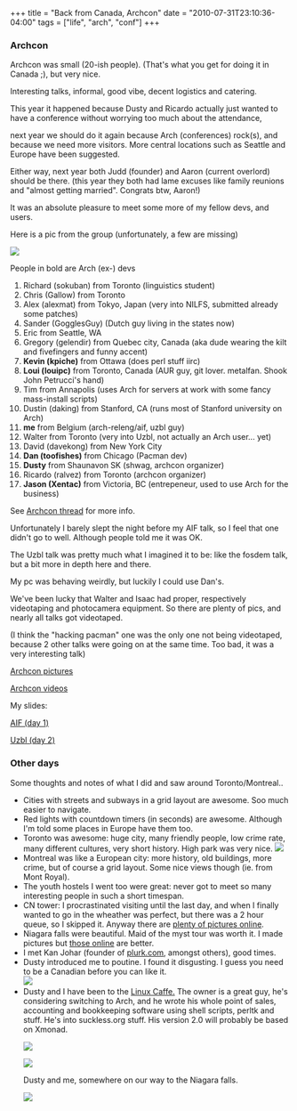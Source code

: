 +++
title = "Back from Canada, Archcon"
date = "2010-07-31T23:10:36-04:00"
tags = ["life", "arch", "conf"]
+++
<h3>Archcon</h3>

<p>Archcon was small (20-ish people).  (That's what you get for doing it in Canada ;), but very nice.<br />

Interesting talks, informal, good vibe, decent logistics and catering.<br />

This year it happened because Dusty and Ricardo actually just wanted to have a conference without worrying too much about the attendance,<br />

next year we should do it again because Arch (conferences) rock(s), and because we need more visitors.  More central locations such as Seattle and Europe have been suggested.<br />

Either way, next year both Judd (founder) and Aaron (current overlord) should be there. (this year they both had lame excuses like family reunions and "almost getting married".  Congrats btw, Aaron!)</p>

<p>It was an absolute pleasure to meet some more of my fellow devs, and users.<br />

Here is a pic from the group (unfortunately, a few are missing)<!--more--><br />

<img src="/files/group.jpg"/><br />

People in bold are Arch (ex-) devs</p>

<ol>

<li>Richard (sokuban) from Toronto (linguistics student)</li>

<li>Chris (Gallow) from Toronto</li>

<li>Alex (alexmat) from Tokyo, Japan (very into NILFS, submitted already some patches)</li>

<li>Sander (GogglesGuy) (Dutch guy living in the states now)</li>

<li>Eric from Seattle, WA</li>

<li>Gregory (gelendir) from Quebec city, Canada (aka dude wearing the kilt and fivefingers and funny accent)</li>

<li><b>Kevin (kpiche)</b> from Ottawa (does perl stuff iirc)</li>

<li><b>Loui (louipc)</b> from Toronto, Canada (AUR guy, git lover.  metalfan.  Shook John Petrucci's hand)</li>

<li>Tim from Annapolis (uses Arch for servers at work with some fancy mass-install scripts)</li>

<li>Dustin (daking) from Stanford, CA (runs most of Stanford university on Arch)</li>

<li><b>me</b> from Belgium (arch-releng/aif, uzbl guy) </li>

<li>Walter from Toronto (very into Uzbl, not actually an Arch user... yet)</li>

<li>David (davekong) from New York City</li>

<li><b>Dan (toofishes)</b> from Chicago (Pacman dev)</li>

<li><b>Dusty</b> from Shaunavon SK (shwag, archcon organizer)</li>

<li>Ricardo (ralvez) from  Toronto (archcon organizer)</li>

<li><b>Jason (Xentac)</b> from Victoria, BC (entrepeneur, used to use Arch for the business)</li>

</ol>

<p>See <a href="https://bbs.archlinux.org/viewtopic.php?id=101692">Archcon thread</a> for more info.</p>

<p>Unfortunately I barely slept the night before my AIF talk, so I feel that one didn't go to well.  Although people told me it was OK.<br />

The Uzbl talk was pretty much what I imagined it to be: like the fosdem talk, but a bit more in depth here and there.<br />

My pc was behaving weirdly, but luckily I could use Dan's.</p>

<p>We've been lucky that Walter and Isaac had proper, respectively videotaping and photocamera equipment.  So there are plenty of pics, and nearly all talks got videotaped.<br />

(I think the "hacking pacman" one was the only one not being videotaped, because 2 other talks were going on at the same time.  Too bad, it was a very interesting talk)</p>

<p><a href="http://archlinux.ca/archcon2010/images/">Archcon pictures</a><br />

<a href="http://archlinux.ca/archcon2010/videos/">Archcon videos</a><br />

My slides:<br />

<a href="/files/aif-archcon2010.pdf">AIF (day 1)</a><br />

<a href="/files/uzbl-archcon2010.pdf">Uzbl (day 2)</a></p>

<h3>Other days</h3>

<p>Some thoughts and notes of what I did and saw around Toronto/Montreal..</p>

<ul>

<li>Cities with streets and subways in a grid layout are awesome.  Soo much easier to navigate.</li>

<li>Red lights with countdown timers (in seconds) are awesome.  Although I'm told some places in Europe have them too.</li>

<li>Toronto was awesome: huge city, many friendly people, low crime rate, many different cultures, very short history.  High park was very nice. <img src="/files/blog/toronto.ca/high_park_004_500.jpg"/></li>

<li>Montreal was like a European city: more history, old buildings, more crime, but of course a grid layout.  Some nice views though (ie. from Mont Royal).</li>

<li>The youth hostels I went too were great: never got to meet so many interesting people in such a short timespan.</li>

<li>CN tower: I procrastinated visiting until the last day, and when I finally wanted to go in the wheather was perfect, but there was a 2 hour queue, so I skipped it. Anyway there are <a href="http://en.wikipedia.org/wiki/CN_Tower">plenty of pictures online</a>.</li>

<li>Niagara falls were beautiful.  Maid of the myst tour was worth it.  I made pictures but <a href="http://en.wikipedia.org/wiki/File:Niagara_falls_panorama.jpg">those online</a> are better.</li>

<li>I met Kan Johar (founder of <a href="http://plurk.com">plurk.com</a>, amongst others), good times.</li>

<li>Dusty introduced me to poutine.  I found it disgusting.  I guess you need to be a Canadian before you can like it.<br> <img src="/files/poutine.jpg"/></li>

<li>Dusty and I have been to the <a href="http://linuxcaffe.ca/">Linux Caffe.</a>  The owner is a great guy, he's considering switching to Arch, and he wrote his whole point of sales, accounting and bookkeeping software using shell scripts, perltk and stuff.  He's into suckless.org stuff.   His version 2.0 will probably be based on Xmonad.<br />

<img src="/files/linuxcaffe-pos1.jpg"/><br />

<img src="/files/linuxcaffe-pos2.jpg"/>

</li>

<p>Dusty and me, somewhere on our way to the Niagara falls.<br />

<img src="/files/dustyandme.jpg"></p>
